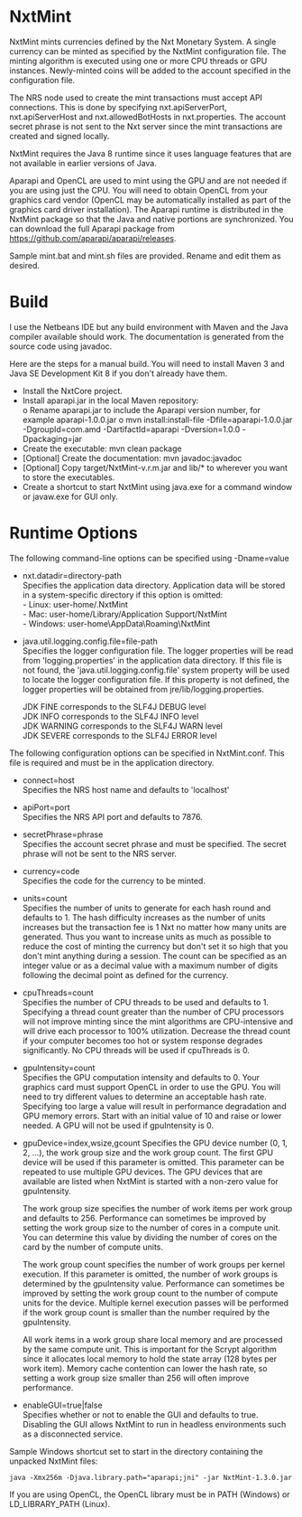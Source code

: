NxtMint
=======

NxtMint mints currencies defined by the Nxt Monetary System.  A single currency can be minted as specified by the NxtMint configuration file.  The minting algorithm is executed using one or more CPU threads or GPU instances.  Newly-minted coins will be added to the account specified in the configuration file.     

The NRS node used to create the mint transactions must accept API connections.  This is done by specifying nxt.apiServerPort, nxt.apiServerHost and nxt.allowedBotHosts in nxt.properties.  The account secret phrase is not sent to the Nxt server since the mint transactions are created and signed locally.  

NxtMint requires the Java 8 runtime since it uses language features that are not available in earlier versions of Java.   

Aparapi and OpenCL are used to mint using the GPU and are not needed if you are using just the CPU.  You will need to obtain OpenCL from your graphics card vendor (OpenCL may be automatically installed as part of the graphics card driver installation).  The Aparapi runtime is distributed in the NxtMint package so that the Java and native portions are synchronized.  You can download the full Aparapi package from https://github.com/aparapi/aparapi/releases.    

Sample mint.bat and mint.sh files are provided.  Rename and edit them as desired.


Build
=====

I use the Netbeans IDE but any build environment with Maven and the Java compiler available should work.  The documentation is generated from the source code using javadoc.

Here are the steps for a manual build.  You will need to install Maven 3 and Java SE Development Kit 8 if you don't already have them.

  - Install the NxtCore project.    
  - Install aparapi.jar in the local Maven repository:      
      o Rename aparapi.jar to include the Aparapi version number, for example aparapi-1.0.0.jar
      o mvn install:install-file -Dfile=aparapi-1.0.0.jar -DgroupId=com.amd -DartifactId=aparapi -Dversion=1.0.0 -Dpackaging=jar         
  - Create the executable: mvn clean package    
  - [Optional] Create the documentation: mvn javadoc:javadoc    
  - [Optional] Copy target/NxtMint-v.r.m.jar and lib/* to wherever you want to store the executables.    
  - Create a shortcut to start NxtMint using java.exe for a command window or javaw.exe for GUI only.    


Runtime Options
===============

The following command-line options can be specified using -Dname=value

  - nxt.datadir=directory-path		
    Specifies the application data directory. Application data will be stored in a system-specific directory if this option is omitted:		
	    - Linux: user-home/.NxtMint	    
		- Mac: user-home/Library/Application Support/NxtMint    
		- Windows: user-home\AppData\Roaming\NxtMint	    
	
  - java.util.logging.config.file=file-path		
    Specifies the logger configuration file. The logger properties will be read from 'logging.properties' in the application data directory. If this file is not found, the 'java.util.logging.config.file' system property will be used to locate the logger configuration file. If this property is not defined, the logger properties will be obtained from jre/lib/logging.properties.
	
    JDK FINE corresponds to the SLF4J DEBUG level	
	JDK INFO corresponds to the SLF4J INFO level	
	JDK WARNING corresponds to the SLF4J WARN level		
	JDK SEVERE corresponds to the SLF4J ERROR level		

The following configuration options can be specified in NxtMint.conf.  This file is required and must be in the application directory.	

  - connect=host    
    Specifies the NRS host name and defaults to 'localhost'		
	
  - apiPort=port		
	Specifies the NRS API port and defaults to 7876.    
    
  - secretPhrase=phrase     
    Specifies the account secret phrase and must be specified.  The secret phrase will not be sent to the NRS server.   
    
  - currency=code      
    Specifies the code for the currency to be minted.       

  - units=count     
    Specifies the number of units to generate for each hash round and defaults to 1.  The hash difficulty increases as the number of units increases but the transaction fee is 1 Nxt no matter how many units are generated.  Thus you want to increase units as much as possible to reduce the cost of minting the currency but don't set it so high that you don't mint anything during a session.  The count can be specified as an integer value or as a decimal value with a maximum number of digits following the decimal point as defined for the currency.        
    
  - cpuThreads=count       
    Specifies the number of CPU threads to be used and defaults to 1.  Specifying a thread count greater than the number of CPU processors will not improve minting since the mint algorithms are CPU-intensive and will drive each processor to 100% utilization.  Decrease the thread count if your computer becomes too hot or system response degrades significantly.  No CPU threads will be used if cpuThreads is 0.     
    
  - gpuIntensity=count    
    Specifies the GPU computation intensity and defaults to 0.  Your graphics card must support OpenCL in order to use the GPU.  You will need to try different values to determine an acceptable hash rate.  Specifying too large a value will result in performance degradation and GPU memory errors.  Start with an initial value of 10 and raise or lower needed.  A GPU will not be used if gpuIntensity is 0.   
    
  - gpuDevice=index,wsize,gcount
    Specifies the GPU device number (0, 1, 2, ...), the work group size and the work group count.  The first GPU device will be used if this parameter is omitted.  This parameter can be repeated to use multiple GPU devices.  The GPU devices that are available are listed when NxtMint is started with a non-zero value for gpuIntensity.  

    The work group size specifies the number of work items per work group and defaults to 256.  Performance can sometimes be improved by setting the work group size to the number of cores in a compute unit.  You can determine this value by dividing the number of cores on the card by the number of compute units.    
    
    The work group count specifies the number of work groups per kernel execution.  If this parameter is omitted, the number of work groups is determined by the gpuIntensity value.  Performance can sometimes be improved by setting the work group count to the number of compute units for the device.  Multiple kernel execution passes will be performed if the work group count is smaller than the number required by the gpuIntensity.
    
    All work items in a work group share local memory and are processed by the same compute unit.  This is important for the Scrypt algorithm since it allocates local memory to hold the state array (128 bytes per work item).  Memory cache contention can lower the hash rate, so setting a work group size smaller than 256 will often improve performance.    
    
  - enableGUI=true|false      
    Specifies whether or not to enable the GUI and defaults to true.  Disabling the GUI allows NxtMint to run in headless environments such as a disconnected service.      
	
    
Sample Windows shortcut set to start in the directory containing the unpacked NxtMint files:	

	java -Xmx256m -Djava.library.path="aparapi;jni" -jar NxtMint-1.3.0.jar   

If you are using OpenCL, the OpenCL library must be in PATH (Windows) or LD_LIBRARY_PATH (Linux).  

